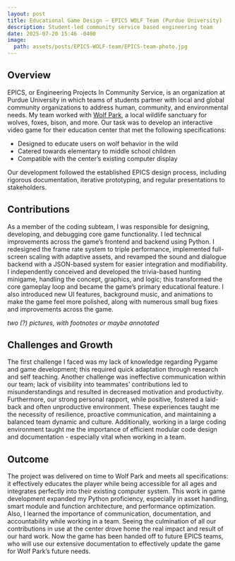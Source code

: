```yaml
---
layout: post
title: Educational Game Design – EPICS WOLF Team (Purdue University)
description: Student-led community service based engineering team
date: 2025-07-20 15:46 -0400
image:
  path: assets/posts/EPICS-WOLF-team/EPICS-team-photo.jpg
---
```


## Overview

EPICS, or Engineering Projects In Community Service, is an organization at Purdue University in which teams of students partner with local and global community organizations to address human, community, and environmental needs. My team worked with [Wolf Park](https://visitwolfpark.org/), a local wildlife sanctuary for wolves, foxes, bison, and more.
Our task was to develop an interactive video game for their education center that met the following specifications:
- Designed to educate users on wolf behavior in the wild
- Catered towards elementary to middle school children
- Compatible with the center’s existing computer display

Our development followed the established EPICS design process, including rigorous documentation, iterative prototyping, and regular presentations to stakeholders.

## Contributions

As a member of the coding subteam, I was responsible for designing, developing, and debugging core game functionality. I led technical improvements across the game’s frontend and backend using Python. I redesigned the frame rate system to triple performance, implemented full-screen scaling with adaptive assets, and revamped the sound and dialogue backend with a JSON-based system for easier integration and modifiability. I independently conceived and developed the trivia-based hunting minigame, handling the concept, graphics, and logic; this transformed the core gameplay loop and became the game’s primary educational feature. I also introduced new UI features, background music, and animations to make the game feel more polished, along with numerous small bug fixes and improvements across the game.

*two (?) pictures, with footnotes or maybe annotated*

## Challenges and Growth

The first challenge I faced was my lack of knowledge regarding Pygame and game development; this required quick adaptation through research and self teaching. Another challenge was ineffective communication within our team; lack of visibility into teammates’ contributions led to misunderstandings and resulted in decreased motivation and productivity. Furthermore, our strong personal rapport, while positive, fostered a laid-back and often unproductive environment. These experiences taught me the necessity of resilience, proactive communication, and maintaining a balanced team dynamic and culture. Additionally, working in a large coding environment taught me the importance of efficient modular code design and documentation - especially vital when working in a team.

## Outcome

The project was delivered on time to Wolf Park and meets all specifications: it effectively educates the player while being accessible for all ages and integrates perfectly into their existing computer system. This work in game development expanded my Python proficiency, especially in asset handling, smart module and function architecture, and performance optimization. Also, I learned the importance of communication, documentation, and accountability while working in a team. Seeing the culmination of all our contributions in use at the center drove home the real impact and result of our hard work. Now the game has been handed off to future EPICS teams, who will use our extensive documentation to effectively update the game for Wolf Park’s future needs.
